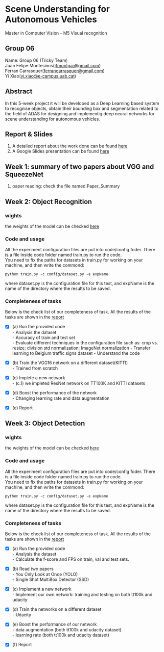 # Scene Understanding for Autonomous Vehicles
Master in Computer Vision - M5 Visual recognition

## Group 06
Name: Group 06 (Tricky Team)  
Juan Felipe Montesinos(jfmontgar@gmail.com)  
Ferran Carrasquer(ferrancarrasquer@gmail.com)  
Yi Xiao(yi.xiao@e-campus.uab.cat)  

## Abstract   
In this 5-week project it will be developed as a Deep Learning based system to recognise objects, obtain their bounding box and segmentation related to the field of ADAS for designing and implementig deep neural networks for scene understanding for autonomous vehicles.


## Report & Slides
1. A detailed report about the work done can be found [here](https://www.overleaf.com/14201045nbngtjzxgtrc)
2. A Google Slides presentation can be found [here](https://docs.google.com/presentation/d/1o2RH6WHfbfyuQad9ZDE3kQ5-N749o_uBFhq0lSWSTsE/edit?usp=sharing)


## Week 1: summary of two papers about VGG and SqueezeNet
1. paper reading: check the file named Paper_Summary
   
   
## Week 2: Object Recognition
### wights  
the weights of the model can be checked [here](https://drive.google.com/drive/folders/1xRXmhrm1Ng86Y3ANa_N83xyltfwZU_IP?usp=sharing)  

### Code and usage  
All the experiment configuration files are put into code/config foder. There is a file inside code folder named train.py  to run the code.  
You need to fix the paths for datasets in train.py for working on your machine, and then write the commond:
```
python train.py -c config/dataset.py -e expName
```
where dataset.py is the configuration file for this test, and expName is the name of the directory where the results to be saved.

### Completeness of tasks
Below is the check list of our completeness of task. All the results of the tasks are shown in the [report](https://www.overleaf.com/14201045nbngtjzxgtrc)  
- [x] (a) Run the provided code  
          - Analysis the dataset  
          - Accuracy of train and test set  
          - Evaluate different techniques in the configuration file such as: crop vs. resize; division std normalization; ImageNet normalization
          - Transfer learning to Belgium traffic signs dataset 
          - Understand the code  
- [x] (b) Train the VGG16 network on a different dataset(KITTI)  
          - Trained from scratch 
- [x] (c) Implete a new network     
          - (c.1) we impleted ResNet network on TT100K and KITTI datasets 
- [x] (d) Boost the performance of the network  
          - Changing learning rate and data augmentation
- [x] (e) Report


## Week 3: Object Detection
### wights  
the weights of the model can be checked [here](https://drive.google.com/drive/folders/1Aw_FuOW_3VCYB5EoUSkCgMnOJGOtmCvN)  

### Code and usage  
All the experiment configuration files are put into code/config foder. There is a file inside code folder named train.py  to run the code.  
You need to fix the paths for datasets in train.py for working on your machine, and then write the commond:
```
python train.py -c config/dataset.py -e expName
```
where dataset.py is the configuration file for this test, and expName is the name of the directory where the results to be saved.

### Completeness of tasks
Below is the check list of our completeness of task. All the results of the tasks are shown in the [report](https://www.overleaf.com/14201045nbngtjzxgtrc)  
- [x] (a) Run the provided code  
          - Analysis the dataset  
          - Calculate the f-score and FPS on train, val and test sets.
- [x] (b) Read two papers   
          - You Only Look at Once (YOLO)  
          - Single Shot MultiBox Detector (SSD)  
- [x] (c) Implement a new network           
          - Implement our own network: training and testing on both tt100k and udacity    
- [x] (d) Train the networks on a different dataset  
          - Udacity  
- [x] (e) Boost the performance of our network  
          - data augmentation (both tt100k and udacity dataset)  
          - learning rate (both tt100k and udacity dataset)    
- [x] (f) Report  

